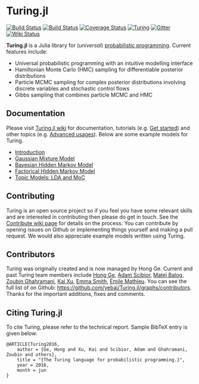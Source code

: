 # Turing.jl

[![Build Status](https://travis-ci.org/yebai/Turing.jl.svg?branch=master)](https://travis-ci.org/yebai/Turing.jl)
[![Build Status](https://ci.appveyor.com/api/projects/status/fvgi21998e1tfx0d/branch/master?svg=true)](https://ci.appveyor.com/project/yebai/turing-jl/branch/master)
[![Coverage Status](https://coveralls.io/repos/github/yebai/Turing.jl/badge.svg?branch=master)](https://coveralls.io/github/yebai/Turing.jl?branch=master)
[![Turing](http://pkg.julialang.org/badges/Turing_0.5.svg)](http://pkg.julialang.org/?pkg=Turing)
[![Gitter](https://badges.gitter.im/gitterHQ/gitter.svg)](https://gitter.im/Turing-jl/Lobby?utm_source=badge&utm_medium=badge&utm_campaign=pr-badge)
[![Wiki Status](https://img.shields.io/badge/wiki-v0.3-blue.svg)](https://github.com/yebai/Turing.jl/wiki)

**Turing.jl** is a Julia library for (_universal_) [probabilistic programming](https://en.wikipedia.org/wiki/Probabilistic_programming_language). Current features include:

- Universal probabilistic programming with an intuitive modelling interface
- Hamiltonian Monte Carlo (HMC) sampling for differentiable posterior distributions
- Particle MCMC sampling for complex posterior distributions involving discrete variables and stochastic control flows
- Gibbs sampling that combines particle MCMC and HMC

## Documentation

Please visit [Turing.jl wiki](https://github.com/yebai/Turing.jl/wiki) for documentation, tutorials (e.g. [Get started](https://github.com/yebai/Turing.jl/wiki/Get-started)) and other topics (e.g. [Advanced usages](https://github.com/yebai/Turing.jl/wiki/Advanced-usages)). Below are some example models for Turing.

- [Introduction](https://nbviewer.jupyter.org/github/yebai/Turing.jl/blob/master/notebooks/Introduction.ipynb)
- [Gaussian Mixture Model](https://nbviewer.jupyter.org/github/yebai/Turing.jl/blob/master/notebooks/GMM.ipynb)
- [Bayesian Hidden Markov Model](https://nbviewer.jupyter.org/github/yebai/Turing.jl/blob/master/notebooks/BayesHmm.ipynb)
- [Factorical Hidden Markov Model](https://nbviewer.jupyter.org/github/yebai/Turing.jl/blob/master/notebooks/FHMM.ipynb)
- [Topic Models: LDA and MoC](https://nbviewer.jupyter.org/github/yebai/Turing.jl/blob/master/notebooks/TopicModels.ipynb)

## Contributing
Turing is an open source project so if you feel you have some relevant skills and are interested in contributing then please do get in touch. See the [Contribute wiki page](https://github.com/yebai/Turing.jl/wiki/Contribute) for details on the process. You can contribute by opening issues on Github or implementing things yourself and making a pull request. We would also appreciate example models written using Turing.

## Contributors

Turing was originally created and is now managed by Hong Ge. Current and past Turing team members include [Hong Ge](http://mlg.eng.cam.ac.uk/hong/), [Adam Scibior](http://mlg.eng.cam.ac.uk/?portfolio=adam-scibior), [Matej Balog](http://mlg.eng.cam.ac.uk/?portfolio=matej-balog), [Zoubin Ghahramani](http://mlg.eng.cam.ac.uk/zoubin/), [Kai Xu](http://mlg.eng.cam.ac.uk/?portfolio=kai-xu), [Emma Smith](https://github.com/evsmithx), [Emile Mathieu](http://emilemathieu.fr). 
You can see the full list of on Github: https://github.com/yebai/Turing.jl/graphs/contributors. Thanks for the important additions, fixes and comments.

## Citing Turing.jl ##

To cite Turing, please refer to the technical report. Sample BibTeX entry is given below:

```
@ARTICLE{Turing2016,
    author = {Ge, Hong and Xu, Kai and Scibior, Adam and Ghahramani, Zoubin and others},
    title = "{The Turing language for probabilistic programming.}",
    year = 2016,
    month = jun
}
```

